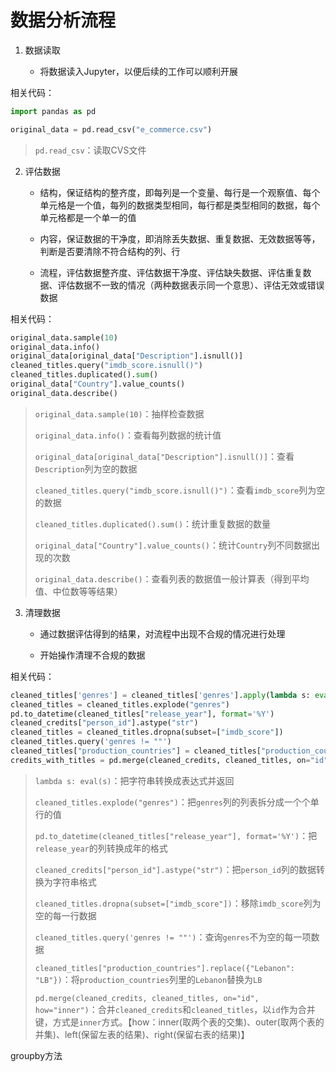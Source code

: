 # 数据分析流程

1. 数据读取
   
   - 将数据读入Jupyter，以便后续的工作可以顺利开展

相关代码：

```python
import pandas as pd

original_data = pd.read_csv("e_commerce.csv")
```

> `pd.read_csv`：读取CVS文件

2. 评估数据
   
   - 结构，保证结构的整齐度，即每列是一个变量、每行是一个观察值、每个单元格是一个值，每列的数据类型相同，每行都是类型相同的数据，每个单元格都是一个单一的值
   
   - 内容，保证数据的干净度，即消除丢失数据、重复数据、无效数据等等，判断是否要清除不符合结构的列、行
   
   - 流程，评估数据整齐度、评估数据干净度、评估缺失数据、评估重复数据、评估数据不一致的情况（两种数据表示同一个意思）、评估无效或错误数据

相关代码：

```python
original_data.sample(10)
original_data.info()
original_data[original_data["Description"].isnull()]
cleaned_titles.query("imdb_score.isnull()")
cleaned_titles.duplicated().sum()
original_data["Country"].value_counts()
original_data.describe()
```

> `original_data.sample(10)`：抽样检查数据
> 
> `original_data.info()`：查看每列数据的统计值
> 
> `original_data[original_data["Description"].isnull()]`：查看`Description`列为空的数据
> 
> `cleaned_titles.query("imdb_score.isnull()")`：查看`imdb_score`列为空的数据
> 
> `cleaned_titles.duplicated().sum()`：统计重复数据的数量
> 
> `original_data["Country"].value_counts()`：统计`Country`列不同数据出现的次数
> 
> `original_data.describe()`：查看列表的数据值一般计算表（得到平均值、中位数等等结果）

3. 清理数据
   
   - 通过数据评估得到的结果，对流程中出现不合规的情况进行处理
   
   - 开始操作清理不合规的数据

相关代码：

```python
cleaned_titles['genres'] = cleaned_titles['genres'].apply(lambda s: eval(s))
cleaned_titles = cleaned_titles.explode("genres")
pd.to_datetime(cleaned_titles["release_year"], format='%Y')
cleaned_credits["person_id"].astype("str")
cleaned_titles = cleaned_titles.dropna(subset=["imdb_score"])
cleaned_titles.query('genres != ""')
cleaned_titles["production_countries"] = cleaned_titles["production_countries"].replace({"Lebanon": "LB"})
credits_with_titles = pd.merge(cleaned_credits, cleaned_titles, on="id", how="inner")
```

> `lambda s: eval(s)`：把字符串转换成表达式并返回
> 
> `cleaned_titles.explode("genres")`：把`genres`列的列表拆分成一个个单行的值
> 
> `pd.to_datetime(cleaned_titles["release_year"], format='%Y')`：把`release_year`的列转换成年的格式
> 
> `cleaned_credits["person_id"].astype("str")`：把`person_id`列的数据转换为字符串格式
> 
> `cleaned_titles.dropna(subset=["imdb_score"])`：移除`imdb_score`列为空的每一行数据
> 
> `cleaned_titles.query('genres != ""')`：查询`genres`不为空的每一项数据
> 
> `cleaned_titles["production_countries"].replace({"Lebanon": "LB"})`：将`production_countries`列里的`Lebanon`替换为`LB`
> 
> `pd.merge(cleaned_credits, cleaned_titles, on="id", how="inner")`：合并`cleaned_credits`和`cleaned_titles`，以`id`作为合并键，方式是`inner`方式。【how：inner(取两个表的交集)、outer(取两个表的并集)、left(保留左表的结果)、right(保留右表的结果)】

groupby方法
